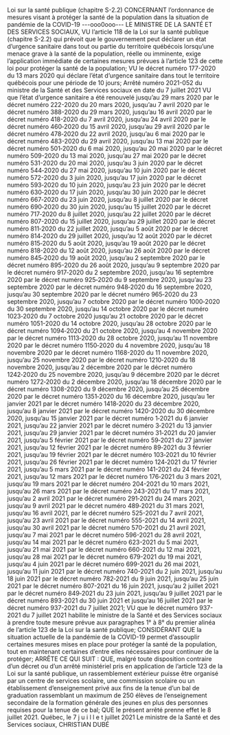 Loi sur la santé publique
(chapitre S-2.2)
CONCERNANT l’ordonnance de mesures
visant à protéger la santé de la population dans
la situation de pandémie de la COVID-19
---ooo0ooo---
LE MINISTRE DE LA SANTÉ ET DES SERVICES SOCIAUX,
VU l’article 118 de la Loi sur la santé publique
(chapitre S-2.2) qui prévoit que le gouvernement peut déclarer un état
d’urgence sanitaire dans tout ou partie du territoire québécois lorsqu’une
menace grave à la santé de la population, réelle ou imminente, exige
l’application immédiate de certaines mesures prévues à l’article 123 de
cette loi pour protéger la santé de la population;
VU le décret numéro 177-2020 du 13 mars 2020 qui déclare
l’état d’urgence sanitaire dans tout le territoire québécois pour une période
de 10 jours;
Arrêté numéro 2021-052 du ministre de la Santé et des Services
sociaux en date du 7 juillet 2021
VU que l’état d’urgence sanitaire a été renouvelé jusqu’au
29 mars 2020 par le décret numéro 222-2020 du 20 mars 2020, jusqu’au
7 avril 2020 par le décret numéro 388-2020 du 29 mars 2020, jusqu’au
16 avril 2020 par le décret numéro 418-2020 du 7 avril 2020, jusqu’au
24 avril 2020 par le décret numéro 460‑2020 du 15 avril 2020, jusqu’au
29 avril 2020 par le décret numéro 478‑2020 du 22 avril 2020, jusqu’au
6 mai 2020 par le décret numéro 483-2020 du 29 avril 2020, jusqu’au
13 mai 2020 par le décret numéro 501‑2020 du 6 mai 2020, jusqu’au
20 mai 2020 par le décret numéro 509-2020 du 13 mai 2020, jusqu’au
27 mai 2020 par le décret numéro 531-2020 du 20 mai 2020, jusqu’au
3 juin 2020 par le décret numéro 544‑2020 du 27 mai 2020, jusqu’au
10 juin 2020 par le décret numéro 572-2020 du 3 juin 2020, jusqu’au
17 juin 2020 par le décret numéro 593‑2020 du 10 juin 2020, jusqu’au
23 juin 2020 par le décret numéro 630‑2020 du 17 juin 2020, jusqu’au
30 juin 2020 par le décret numéro 667‑2020 du 23 juin 2020, jusqu’au
8 juillet 2020 par le décret numéro 690‑2020 du 30 juin 2020, jusqu’au
15 juillet 2020 par le décret numéro 717‑2020 du 8 juillet 2020, jusqu’au
22 juillet 2020 par le décret numéro 807-2020 du 15 juillet 2020, jusqu’au
29 juillet 2020 par le décret numéro 811‑2020 du 22 juillet 2020, jusqu’au
5 août 2020 par le décret numéro 814‑2020 du 29 juillet 2020, jusqu’au
12 août 2020 par le décret numéro 815‑2020 du 5 août 2020, jusqu’au
19 août 2020 par le décret numéro 818-2020 du 12 août 2020, jusqu’au
26 août 2020 par le décret numéro 845‑2020 du 19 août 2020, jusqu’au
2 septembre 2020 par le décret numéro 895-2020 du 26 août 2020,
jusqu’au 9 septembre 2020 par le décret numéro 917‑2020 du
2 septembre 2020, jusqu’au 16 septembre 2020 par le décret numéro
925‑2020 du 9 septembre 2020, jusqu’au 23 septembre 2020 par le décret
numéro 948‑2020 du 16 septembre 2020, jusqu’au 30 septembre 2020 par
le décret numéro 965‑2020 du 23 septembre 2020, jusqu’au 7 octobre 2020
par le décret numéro 1000‑2020 du 30 septembre 2020, jusqu’au
14 octobre 2020 par le décret numéro 1023‑2020 du 7 octobre 2020
jusqu’au 21 octobre 2020 par le décret numéro 1051-2020 du
14 octobre 2020, jusqu’au 28 octobre 2020 par le décret numéro 1094‑2020
du 21 octobre 2020, jusqu’au 4 novembre 2020 par le décret numéro
1113‑2020 du 28 octobre 2020, jusqu’au 11 novembre 2020 par le décret
numéro 1150‑2020 du 4 novembre 2020, jusqu’au 18 novembre 2020 par le
décret numéro 1168-2020 du 11 novembre 2020, jusqu’au
25 novembre 2020 par le décret numéro 1210‑2020 du 18 novembre 2020,
jusqu’au 2 décembre 2020 par le décret numéro 1242‑2020 du
25 novembre 2020, jusqu’au 9 décembre 2020 par le décret numéro
1272‑2020 du 2 décembre 2020, jusqu’au 18 décembre 2020 par le décret
numéro 1308-2020 du 9 décembre 2020, jusqu’au 25 décembre 2020 par le
décret numéro 1351‑2020 du 16 décembre 2020, jusqu’au 1er janvier 2021
par le décret numéro 1418‑2020 du 23 décembre 2020, jusqu’au
8 janvier 2021 par le décret numéro 1420-2020 du 30 décembre 2020,
jusqu’au 15 janvier 2021 par le décret numéro 1‑2021 du 6 janvier 2021,
jusqu’au 22 janvier 2021 par le décret numéro 3‑2021 du 13 janvier 2021,
jusqu’au 29 janvier 2021 par le décret numéro 31‑2021 du 20 janvier 2021,
jusqu’au 5 février 2021 par le décret numéro 59‑2021 du 27 janvier 2021,
jusqu’au 12 février 2021 par le décret numéro 89‑2021 du 3 février 2021,
jusqu’au 19 février 2021 par le décret numéro 103‑2021 du 10 février 2021,
jusqu’au 26 février 2021 par le décret numéro 124‑2021 du 17 février 2021,
jusqu’au 5 mars 2021 par le décret numéro 141-2021 du 24 février 2021,
jusqu’au 12 mars 2021 par le décret numéro 176‑2021 du 3 mars 2021,
jusqu’au 19 mars 2021 par le décret numéro 204-2021 du 10 mars 2021,
jusqu’au 26 mars 2021 par le décret numéro 243-2021 du 17 mars 2021,
jusqu’au 2 avril 2021 par le décret numéro 291‑2021 du 24 mars 2021,
jusqu’au 9 avril 2021 par le décret numéro 489‑2021 du 31 mars 2021,
jusqu’au 16 avril 2021, par le décret numéro 525-2021 du 7 avril 2021,
jusqu’au 23 avril 2021 par le décret numéro 555-2021 du 14 avril 2021,
jusqu’au 30 avril 2021 par le décret numéro 570-2021 du 21 avril 2021,
jusqu’au 7 mai 2021 par le décret numéro 596-2021 du 28 avril 2021,
jusqu’au 14 mai 2021 par le décret numéro 623-2021 du 5 mai 2021,
jusqu’au 21 mai 2021 par le décret numéro 660-2021 du 12 mai 2021,
jusqu’au 28 mai 2021 par le décret numéro 679-2021 du 19 mai 2021,
jusqu’au 4 juin 2021 par le décret numéro 699-2021 du 26 mai 2021,
jusqu’au 11 juin 2021 par le décret numéro 740-2021 du 2 juin 2021,
jusqu’au 18 juin 2021 par le décret numéro 782‑2021 du 9 juin 2021,
jusqu’au 25 juin 2021 par le décret numéro 807-2021 du 16 juin 2021,
jusqu’au 2 juillet 2021 par le décret numéro 849‑2021 du 23 juin 2021,
jusqu’au 9 juillet 2021 par le décret numéro 893-2021 du 30 juin 2021 et
jusqu’au 16 juillet 2021 par le décret numéro 937-2021 du 7 juillet 2021;
VU que le décret numéro 937-2021 du 7 juillet 2021 habilite
le ministre de la Santé et des Services sociaux à prendre toute mesure
prévue aux paragraphes 1° à 8° du premier alinéa de l’article 123 de la Loi
sur la santé publique;
CONSIDÉRANT QUE la situation actuelle de la pandémie
de la COVID-19 permet d’assouplir certaines mesures mises en place pour
protéger la santé de la population, tout en maintenant certaines d’entre
elles nécessaires pour continuer de la protéger;
ARRÊTE CE QUI SUIT :
QUE, malgré toute disposition contraire d’un décret ou d’un
arrêté ministériel pris en application de l’article 123 de la Loi sur la santé
publique, un rassemblement extérieur puisse être organisé par un centre
de services scolaire, une commission scolaire ou un établissement
d’enseignement privé aux fins de la tenue d’un bal de graduation
rassemblant un maximum de 250 élèves de l’enseignement secondaire de
la formation générale des jeunes en plus des personnes requises pour la
tenue de ce bal;
QUE le présent arrêté prenne effet le 8 juillet 2021.
Québec, le 7 j
u
i
l
l
e
t
juillet 2021
Le ministre de la Santé et des Services
sociaux,
CHRISTIAN DUBÉ